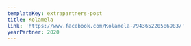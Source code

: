```yaml
---
templateKey: extrapartners-post
title: Kolamela
link: 'https://www.facebook.com/Kolamela-794365220586983/'
yearPartner: 2020
---
```

